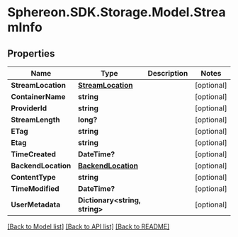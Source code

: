 # Sphereon.SDK.Storage.Model.StreamInfo
## Properties

Name | Type | Description | Notes
------------ | ------------- | ------------- | -------------
**StreamLocation** | [**StreamLocation**](StreamLocation.md) |  | [optional] 
**ContainerName** | **string** |  | [optional] 
**ProviderId** | **string** |  | [optional] 
**StreamLength** | **long?** |  | [optional] 
**ETag** | **string** |  | [optional] 
**Etag** | **string** |  | [optional] 
**TimeCreated** | **DateTime?** |  | [optional] 
**BackendLocation** | [**BackendLocation**](BackendLocation.md) |  | [optional] 
**ContentType** | **string** |  | [optional] 
**TimeModified** | **DateTime?** |  | [optional] 
**UserMetadata** | **Dictionary&lt;string, string&gt;** |  | [optional] 

[[Back to Model list]](../README.md#documentation-for-models) [[Back to API list]](../README.md#documentation-for-api-endpoints) [[Back to README]](../README.md)

